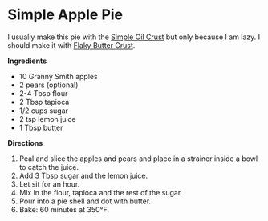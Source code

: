Simple Apple Pie
================

I usually make this pie with the [Simple Oil Crust](../pie_crusts/simple_oil_crust.md) but only because I am lazy.
I should make it with [Flaky Butter Crust](../pie_crusts/flaky_butter_crust.md).

__Ingredients__

* 10 Granny Smith apples
* 2 pears (optional)
* 2-4 Tbsp flour
* 2 Tbsp tapioca
* 1/2 cups sugar
* 2 tsp lemon juice
* 1 Tbsp butter

__Directions__

1. Peal and slice the apples and pears and place in a strainer inside a bowl to catch the juice.
2. Add 3 Tbsp sugar and the lemon juice.
3. Let sit for an hour.
3. Mix in the flour, tapioca and the rest of the sugar.
4. Pour into a pie shell and dot with butter.
5. Bake:
   60 minutes at 350°F.

